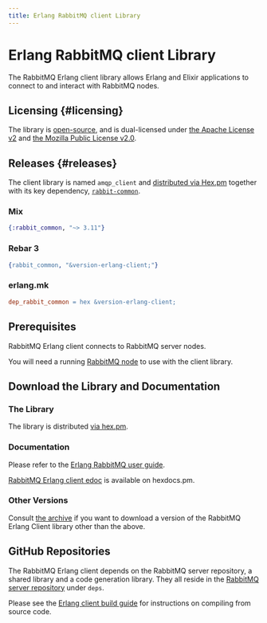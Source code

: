 ```yaml
---
title: Erlang RabbitMQ client Library
---
```

<!--
Copyright (c) 2005-2025 Broadcom. All Rights Reserved. The term "Broadcom" refers to Broadcom Inc. and/or its subsidiaries.

All rights reserved. This program and the accompanying materials
are made available under the terms of the under the Apache License,
Version 2.0 (the "License”); you may not use this file except in compliance
with the License. You may obtain a copy of the License at

https://www.apache.org/licenses/LICENSE-2.0

Unless required by applicable law or agreed to in writing, software
distributed under the License is distributed on an "AS IS" BASIS,
WITHOUT WARRANTIES OR CONDITIONS OF ANY KIND, either express or implied.
See the License for the specific language governing permissions and
limitations under the License.
-->

# Erlang RabbitMQ client Library

The RabbitMQ Erlang client library allows Erlang and Elixir applications
to connect to and interact with RabbitMQ nodes.

## Licensing {#licensing}

The library is [open-source](https://github.com/rabbitmq/rabbitmq-erlang-client/),
and is dual-licensed under [the Apache License v2](https://www.apache.org/licenses/LICENSE-2.0)
and [the Mozilla Public License v2.0](https://www.mozilla.org/MPL/2.0/).


## Releases {#releases}

The client library is named `amqp_client` and [distributed via Hex.pm](https://hex.pm/packages/amqp_client)
together with its key dependency, [`rabbit-common`](https://hex.pm/packages/rabbit_common).

### Mix

```elixir
{:rabbit_common, "~> 3.11"}
```

### Rebar 3

```erlang
{rabbit_common, "&version-erlang-client;"}
```

### erlang.mk

```makefile
dep_rabbit_common = hex &version-erlang-client;
```


## Prerequisites

RabbitMQ Erlang client connects to RabbitMQ server nodes.

You will need a running [RabbitMQ node](/docs/download) to use with the client
library.

## Download the Library and Documentation

### The Library

The library is distributed [via hex.pm](https://hex.pm/packages/amqp_client).

### Documentation

Please refer to the [Erlang RabbitMQ user guide](./erlang-client-user-guide).

<a href="https://hexdocs.pm/amqp_client/">RabbitMQ Erlang client edoc</a> is available on hexdocs.pm.

### Other Versions

Consult [the archive](https://hex.pm/packages/amqp_client/versions) if you want
to download a version of the RabbitMQ Erlang Client library other than the above.


## GitHub Repositories

The RabbitMQ Erlang client depends on the RabbitMQ server repository,
a shared library and a code generation library. They all reside in the
[RabbitMQ server repository](https://github.com/rabbitmq/rabbitmq-server/tree/v3.13.x) under `deps`.

Please see the <a href="./build-erlang-client">Erlang client build guide</a> for instructions on
compiling from source code.
